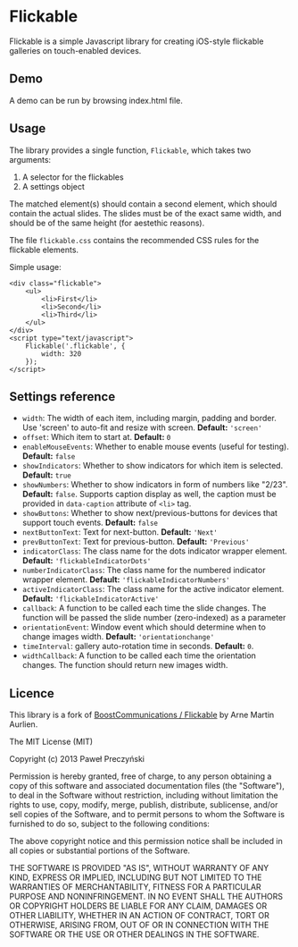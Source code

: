 Flickable
=========

Flickable is a simple Javascript library for creating iOS-style flickable galleries on touch-enabled devices.

Demo
----

A demo can be run by browsing index.html file.

Usage
-----

The library provides a single function, `Flickable`, which takes two arguments:

1. A selector for the flickables
2. A settings object

The matched element(s) should contain a second element, which should contain the actual slides. The slides must be of the exact same width, and should be of the same height (for aestethic reasons).

The file `flickable.css` contains the recommended CSS rules for the flickable elements.

Simple usage:

    <div class="flickable">
        <ul>
            <li>First</li>
            <li>Second</li>
            <li>Third</li>
        </ul>
    </div>
    <script type="text/javascript">
        Flickable('.flickable', {
            width: 320
        });
    </script>

Settings reference
------------------

- `width`: The width of each item, including margin, padding and border. Use 'screen' to auto-fit and resize with screen. **Default:** `'screen'`
- `offset`: Which item to start at. **Default:** `0`
- `enableMouseEvents`: Whether to enable mouse events (useful for testing). **Default:** `false`
- `showIndicators`: Whether to show indicators for which item is selected. **Default:** `true`
- `showNumbers`: Whether to show indicators in form of numbers like "2/23". **Default:** `false`. Supports caption display as well, the caption must be provided in `data-caption` attribute of `<li>` tag.
- `showButtons`: Whether to show next/previous-buttons for devices that support touch events. **Default:** `false`
- `nextButtonText`: Text for next-button. **Default:** `'Next'`
- `prevButtonText`: Text for previous-button. **Default:** `'Previous'`
- `indicatorClass`: The class name for the dots indicator wrapper element. **Default:** `'flickableIndicatorDots'`
- `numberIndicatorClass`: The class name for the numbered indicator wrapper element. **Default:** `'flickableIndicatorNumbers'`
- `activeIndicatorClass`: The class name for the active indicator element. **Default:** `'flickableIndicatorActive'`
- `callback`: A function to be called each time the slide changes. The function will be passed the slide number (zero-indexed) as a parameter
- `orientationEvent`: Window event which should determine when to change images width. **Default:** `'orientationchange'`
- `timeInterval`: gallery auto-rotation time in seconds. **Default:** `0`.
- `widthCallback`: A function to be called each time the orientation changes. The function should return new images width.

Licence
-------

This library is a fork of [BoostCommunications / Flickable](https://github.com/BoostCommunications/Flickable) by Arne Martin Aurlien.

The MIT License (MIT)

Copyright (c) 2013 Paweł Preczyński

Permission is hereby granted, free of charge, to any person obtaining a copy of this software and associated documentation files (the "Software"), to deal in the Software without restriction, including without limitation the rights to use, copy, modify, merge, publish, distribute, sublicense, and/or sell copies of the Software, and to permit persons to whom the Software is furnished to do so, subject to the following conditions:

The above copyright notice and this permission notice shall be included in all copies or substantial portions of the Software.

THE SOFTWARE IS PROVIDED "AS IS", WITHOUT WARRANTY OF ANY KIND, EXPRESS OR IMPLIED, INCLUDING BUT NOT LIMITED TO THE WARRANTIES OF MERCHANTABILITY, FITNESS FOR A PARTICULAR PURPOSE AND NONINFRINGEMENT. IN NO EVENT SHALL THE AUTHORS OR COPYRIGHT HOLDERS BE LIABLE FOR ANY CLAIM, DAMAGES OR OTHER LIABILITY, WHETHER IN AN ACTION OF CONTRACT, TORT OR OTHERWISE, ARISING FROM, OUT OF OR IN CONNECTION WITH THE SOFTWARE OR THE USE OR OTHER DEALINGS IN THE SOFTWARE.